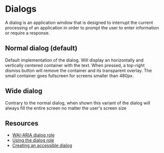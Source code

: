 # Dialogs

A dialog is an application window that is designed to interrupt the current
processing of an application in order to prompt the user to enter information or
require a response.

## Normal dialog (default)

Default implementation of the dialog. Will display an horizontally and vertically centered
container with the text. When pressed, a top-right dismiss button will remove the container and its transparent overlay. The small container goes fullscreen for screens smaller than 480px.

## Wide dialog

Contrary to the normal dialog, when shown this variant of the dialog will always fill the entire screen no matter the user's screen size

## Resources

- [WAI-ARIA dialog role](https://www.w3.org/TR/2009/WD-wai-aria-20091215/roles#dialog)
- [Using the dialog role](https://developer.mozilla.org/en-US/docs/Web/Accessibility/ARIA/ARIA_Techniques/Using_the_dialog_role)
- [Creating an accessible dialog](https://bitsofco.de/accessible-modal-dialog/)
